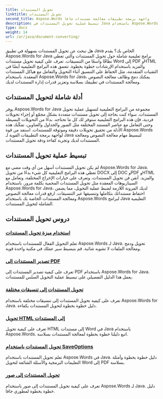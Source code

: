 ```yaml
---
title: تحويل المستندات
linktitle: تحويل المستندات
second_title: Aspose.Words واجهة برمجة تطبيقات معالجة مستندات جافا
description: تبسيط عملية تحويل المستندات في Java باستخدام Aspose.Words! تعلم أدلة شاملة لمعالجة النصوص ومعالجة المستندات
type: docs
weight: 14
url: /ar/java/document-converting/
---
```


هل تبحث عن تحويل المستندات بسهولة في تطبيق Java الخاص بك؟ يقدم Aspose.Words for Java برامج تعليمية شاملة حول تحويل المستندات والتي تغطي نطاقًا واسعًا من التنسيقات. تعرف على كيفية تحويل مستندات Word إلى PDF وHTML والمزيد باستخدام الإرشادات خطوة بخطوة. تتعمق هذه البرامج التعليمية أيضًا في التقنيات المتقدمة، مثل الحفاظ على التنسيق أثناء التحويل والتعامل مع هياكل المستندات المعقدة. باستخدام Aspose.Words for Java، يمكنك دمج وظائف معالجة النصوص ومعالجة المستندات في تطبيقك بسلاسة وتعزيز قدرات إدارة المستندات لديك.

## أدلة شاملة لتحويل المستندات

يوفر Aspose.Words for Java مجموعة من البرامج التعليمية لتسهيل عملية تحويل المستندات. سواء كنت بحاجة إلى تحويل مستندات متعددة بشكل مجمّع أو إجراء تحويلات فردية، فإن هذه البرامج التعليمية ستوفر لك كل ما تحتاجه. بدءًا من التحويلات البسيطة وحتى التعامل مع عناصر المستند المختلفة مثل الصور والجداول والعناوين، تمكّنك هذه الأدلة من تحقيق تحويلات دقيقة وموثوقة للمستندات. استفد من قوة Aspose.Words لواجهة برمجة التطبيقات القوية لـ Java لتبسيط مهام معالجة النصوص ومعالجة المستندات لديك وتجربة كفاءة ودقة تحويل المستندات.

## تبسيط عملية تحويل المستندات

لم يكن تحويل المستندات أسهل من أي وقت مضى مع Aspose.Words for Java. تغطي هذه البرامج التعليمية كل شيء بدءًا من تحويل DOCX إلى DOC وPDF وHTML والمزيد. أتقن فن تحويل المستندات، وتعرف على خيارات الإخراج المختلفة، وتعامل مع السيناريوهات المعقدة مثل تحويل المستندات المحمية بكلمة مرور. باستخدام Aspose.Words for Java، لديك المرونة اللازمة لضبط عملية التحويل، مما يضمن احتفاظ مستنداتك بتكاملها وتنسيقها عبر التنسيقات. ارفع قدرات معالجة النصوص ومعالجة المستندات الخاصة بك باستخدام Aspose.Words لبرامج Java التعليمية الشاملة لتحويل المستندات.

## دروس تحويل المستندات

### [استخدام ميزة تحويل المستندات](./using-document-converting/)
تعلم التحويل الفعال للمستندات باستخدام Aspose.Words لـ Java. تحويل ودمج ومعالجة الملفات لا تشوبه شائبة. قم بتبسيط سير عملك في مكتبة واحدة قوية.
### [تصدير المستندات إلى PDF](./exporting-documents-to-pdf/)
تعرف على كيفية تصدير المستندات إلى PDF باستخدام Aspose.Words for Java. يعمل هذا الدليل التفصيلي على تبسيط عملية التحويل السلس للمستندات.
### [تحويل المستندات إلى تنسيقات مختلفة](./converting-documents-different-formats/)
تعرف على كيفية تحويل المستندات إلى تنسيقات مختلفة باستخدام Aspose.Words for Java. دليل خطوة بخطوة لتحويل المستندات بكفاءة.
### [تحويل HTML إلى المستندات](./converting-html-documents/)
تعرف على كيفية تحويل HTML إلى مستندات Word في Java باستخدام Aspose.Words. اتبع دليلنا خطوة بخطوة لمعالجة المستندات بسلاسة.
### [تحويل المستندات باستخدام SaveOptions](./document-conversion-saveoptions/)
تعلم تحويل المستندات باستخدام Aspose.Words في Java. دليل خطوة بخطوة وأمثلة التعليمات البرمجية والأسئلة الشائعة لتحويل Word إلى PDF بسلاسة.
### [تحويل المستندات إلى صور](./converting-documents-images/)
تعرف على كيفية تحويل المستندات إلى صور باستخدام Aspose.Words لـ Java. دليل خطوة بخطوة لمطوري جافا.